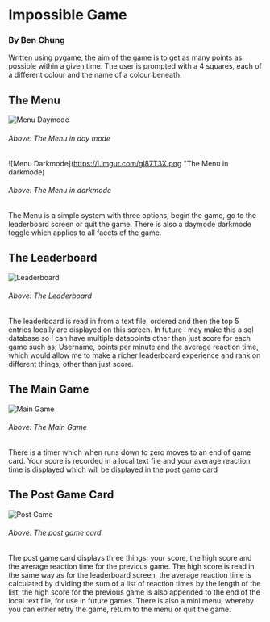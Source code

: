 # Impossible Game #
### By Ben Chung ###

Written using pygame, the aim of the game is to get as many points as possible within a given time. The user is prompted with a 4 squares,
each of a different colour and the name of a colour beneath.

## The Menu ##
![Menu Daymode](https://i.imgur.com/2TgAfPW.png "The Menu in daymode")
###### Above: The Menu in day mode ######

![Menu Darkmode](https://i.imgur.com/gl87T3X.png "The Menu in darkmode)
###### Above: The Menu in darkmode ######

The Menu is a simple system with three options, begin the game, go to the leaderboard screen or quit the game. There is also a daymode darkmode
toggle which applies to all facets of the game.

## The Leaderboard ##
![Leaderboard](https://i.imgur.com/30Mqwjd.png "The Leaderboard")
###### Above: The Leaderboard ######

The leaderboard is read in from a text file, ordered and then the top 5 entries locally are displayed on this screen. In future I may make
this a sql database so I can have multiple datapoints other than just score for each game such as; Username, points per minute and the average
reaction time, which would allow me to make a richer leaderboard experience and rank on different things, other than just score.

## The Main Game ##
![Main Game](https://i.imgur.com/OD0cqkY.png "The Main Game")
###### Above: The Main Game ######

There is a timer which when runs down to zero moves to an end of game card. Your score is recorded in a local text file and your average
reaction time is displayed which will be displayed in the post game card

## The Post Game Card ##
![Post Game](https://i.imgur.com/VnEiZD3.png "The Post Game card")
###### Above: The post game card ######

The post game card displays three things; your score, the high score and the average reaction time for the previous game. The high score
is read in the same way as for the leaderboard screen, the average reaction time is calculated by dividing the sum of a list of reaction
times by the length of the list, the high score for the previous game is also appended to the end of the local text file, for use in future
games. There is also a mini menu, whereby you can either retry the game, return to the menu or quit the game.
